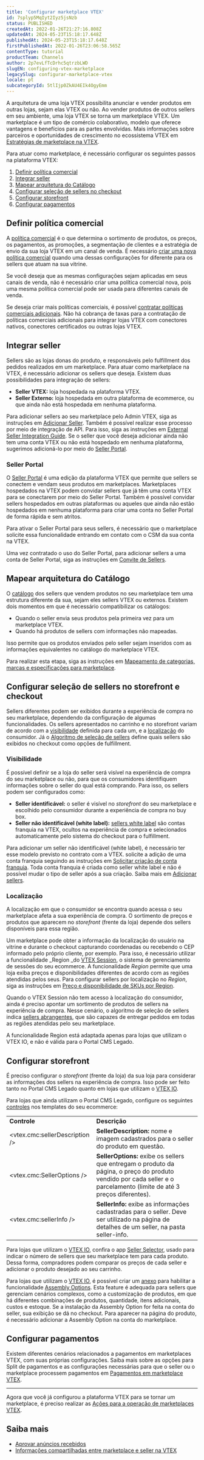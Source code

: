 ```yaml
---
title: 'Configurar marketplace VTEX'
id: 7splyp5MqIyt2Iyz5jsNzb
status: PUBLISHED
createdAt: 2022-01-26T21:27:16.808Z
updatedAt: 2024-05-23T15:18:17.648Z
publishedAt: 2024-05-23T15:18:17.648Z
firstPublishedAt: 2022-01-26T23:06:58.565Z
contentType: tutorial
productTeam: Channels
author: 2p7evLfTcDrhc5qtrzbLWD
slugEN: configuring-vtex-marketplace
legacySlug: configurar-marketplace-vtex
locale: pt
subcategoryId: 5tlIjp0ZkAU4EIk4OgyEmm
---
```


A arquitetura de uma loja VTEX possibilita anunciar e vender produtos em outras lojas, sejam elas VTEX ou não. Ao  vender produtos de outros sellers em seu ambiente, uma loja VTEX  se torna um marketplace VTEX. Um marketplace é um tipo de comércio colaborativo, modelo que oferece vantagens e benefícios para as partes envolvidas. Mais informações sobre parceiros e oportunidades de crescimento no ecossistema VTEX em [Estratégias de marketplace na VTEX](https://help.vtex.com/pt/tutorial/estrategias-de-marketplace-na-vtex--tutorials_402). 

Para atuar como marketplace, é necessário configurar os seguintes passos na plataforma VTEX:

1. [Definir política comercial](#definir-politica-comercial)
2. [Integrar seller](#integrar-seller) 
3. [Mapear arquitetura do Catálogo](#mapear-arquitetura-do-catalogo)
4. [Configurar seleção de sellers no checkout](#configurar-selecao-de-sellers-no-storefront-e-checkout)
5. [Configurar storefront](#configurar-storefront)
6. [Configurar pagamentos](#configurar-pagamentos)

## Definir política comercial

A [política comercial](https://help.vtex.com/pt/tutorial/como-funciona-uma-politica-comercial--6Xef8PZiFm40kg2STrMkMV) é o que determina o sortimento de produtos, os preços, os pagamentos, as promoções, a segmentação de clientes e a estratégia de envio da sua loja VTEX em um canal de venda. É necessário [criar uma nova política comercial](https://help.vtex.com/pt/tutorial/criar-uma-politica-comercial--563tbcL0TYKEKeOY4IAgAE) quando uma dessas configurações for diferente para os sellers que atuam na sua vitrine. 

Se você deseja que as mesmas configurações sejam aplicadas em seus canais de venda, não é necessário criar uma política comercial nova, pois uma mesma política comercial pode ser usada para diferentes canais de venda.

Se deseja criar mais políticas comerciais, é possível [contratar políticas comerciais adicionais](https://help.vtex.com/pt/tutorial/contratacao-de-politica-comercial-adicional--61vuFOw4yGh6nwSmkLJL1X). Não há cobrança de taxas para a contratação de políticas comerciais adicionais para integrar lojas VTEX com conectores nativos, conectores certificados ou outras lojas VTEX.

## Integrar seller

Sellers são as lojas donas do produto, e responsáveis pelo fulfillment dos pedidos realizados em um marketplace. Para atuar como marketplace na VTEX, é necessário adicionar os sellers que deseja. Existem duas possibilidades para integração de sellers:

- **Seller VTEX:** loja hospedada na plataforma VTEX.  
- **Seller Externo:** loja hospedada em outra plataforma de ecommerce, ou que ainda não está hospedada em nenhuma plataforma.  

Para adicionar sellers ao seu marketplace pelo Admin VTEX, siga as instruções em [Adicionar Seller](https://help.vtex.com/pt/tutorial/configurando-seller/). Também é possível realizar esse processo por meio de integração de API. Para isso, siga as instruções em [External Seller Integration Guide](https://developers.vtex.com/vtex-rest-api/docs/external-seller-integration-guide). Se o seller que você deseja adicionar ainda não tem uma conta VTEX ou não está hospedado em nenhuma plataforma, sugerimos adicioná-lo por meio do [Seller Portal](#seller-portal--beta).

### Seller Portal

O [Seller Portal](https://help.vtex.com/pt/tutorial/seller-portal-primeiros-passos--6w1vBdRH2uuBGmUqgNQjwK) é uma edição da plataforma VTEX que permite que sellers se conectem e vendam seus produtos em marketplaces. Marketplaces hospedados na VTEX podem convidar sellers que já têm uma conta VTEX para se conectarem por meio do Seller Portal. Também é possível convidar sellers hospedados em outras plataformas ou aqueles que ainda não estão hospedados em nenhuma plataforma para criar uma conta no Seller Portal de forma rápida e sem atritos.

<div class="alert alert-info">
Para ativar o Seller Portal para seus sellers, é necessário que o marketplace solicite essa funcionalidade entrando em contato com o CSM da sua conta na VTEX.
</div>

Uma vez contratado o uso do Seller Portal, para adicionar sellers a uma conta de Seller Portal, siga as instruções em [Convite de Sellers](https://help.vtex.com/pt/tutorial/marketplace-convite-de-sellers-beta--6rb2FkcslmDueJ689Ulb9A).

## Mapear arquitetura do Catálogo

O [catálogo](https://help.vtex.com/pt/tracks/catalogo-101--5AF0XfnjfWeopIFBgs3LIQ/7kz4uWVq6NoaOdUpiJv4PR) dos sellers que vendem produtos no seu marketplace tem uma estrutura diferente da sua, sejam eles sellers VTEX ou externos. Existem dois momentos em que é necessário compatibilizar os catálogos: 

- Quando o seller envia seus produtos pela primeira vez para um marketplace VTEX.
- Quando há produtos de sellers com informações não mapeadas.

Isso permite que os produtos enviados pelo seller sejam inseridos com as informações equivalentes no catálogo do marketplace VTEX. 

Para realizar esta etapa, siga as instruções em [Mapeamento de categorias, marcas e especificações para marketplace](https://help.vtex.com/pt/tutorial/mapeando-categorias-e-marcas-para-marketplace/). 

## Configurar seleção de sellers no storefront e checkout

Sellers diferentes podem ser exibidos durante a experiência de compra no seu marketplace, dependendo da configuração de algumas funcionalidades. Os sellers apresentados no carrinho e no storefront variam de acordo com a [visibilidade](https://help.vtex.com/pt/tutorial/definicoes-de-conta-franquia-e-seller-white-label) definida para cada um, e a [localização](https://help.vtex.com/pt/tutorial/configurar-preco-e-disponibilidade-de-skus-por-region--12ne58BmvYsYuGsimmugoc) do consumidor. Já o [Algoritmo de seleção de sellers](https://help.vtex.com/pt/tutorial/white-label-sellers-selection-algorithm--3MemNQ4pKkWCpMdzI27AHa) define quais sellers são exibidos no checkout como opções de fulfillment.

### Visibilidade

É possível definir se a loja do seller será visível na experiência de compra do seu marketplace ou não, para que os consumidores identifiquem informações sobre o seller do qual está comprando. Para isso, os sellers podem ser configurados como:

- **Seller identificável:** o seller é visível no *storefront* do seu marketplace e escolhido pelo consumidor durante a experiência de compra no buy box.  
- **Seller não identificável (white label):** [sellers white label](https://help.vtex.com/pt/tutorial/definicoes-de-conta-franquia-e-seller-white-label) são contas franquia na VTEX, ocultos na experiência de compra e selecionados automaticamente pelo sistema do checkout para o fulfillment.  

Para adicionar um seller não identificável (white label), é necessário ter esse modelo previsto no contrato com a VTEX. solicite a adição de uma conta franquia seguindo as instruções em [Solicitar criação de conta franquia](https://help.vtex.com/pt/tutorial/what-is-a-franchise-account--kWQC6RkFSCUFGgY5gSjdl#solicitar-criacao-de-conta-franquia). Toda conta franquia é criada como seller white label e não é possível mudar o tipo de seller após a sua criação. Saiba mais em [Adicionar sellers](https://help.vtex.com/pt/tutorial/adding-a-seller--tutorials_392). 

### Localização

A localização em que o consumidor se encontra quando acessa o seu marketplace afeta a sua experiência de compra. O sortimento de preços e produtos que aparecem no _storefront_ (frente da loja) depende dos sellers disponíveis para essa região. 

Um marketplace pode obter a informação da localização do usuário na vitrine e durante o checkout capturando coordenadas ou recebendo o CEP informado pelo próprio cliente, por exemplo. Para isso, é necessário utilizar a funcionalidade _Region _do [VTEX Session](https://help.vtex.com/pt/tutorial/vtex-session-visao-geral-do-sistema-de-sessoes--6C4Edou6bYqqEAOCAg2MQQ), o sistema de gerenciamento de sessões do seu ecommerce. A funcionalidade _Region_ permite que uma loja exiba preços e disponibilidades diferentes de acordo com as regiões atendidas pelos seus. Para configurar sellers por localização no _Region_, siga as instruções em [Preço e disponibilidade de SKUs por Region](https://help.vtex.com/pt/tutorial/configurar-preco-e-disponibilidade-de-skus-por-region--12ne58BmvYsYuGsimmugoc).

Quando o VTEX Session não tem acesso à localização do consumidor, ainda é preciso apontar um sortimento de produtos de sellers na experiência de compra. Nesse cenário, o algoritmo de seleção de sellers indica [sellers abrangentes](https://help.vtex.com/pt/tutorial/seller-abrangente--5Qn4O2GpjUIzWTPpvLUfkI), que são capazes de entregar pedidos em todas as regiões atendidas pelo seu marketplace.

<div class="alert alert-info">
A funcionalidade Region está adaptada apenas para lojas que utilizam o VTEX IO, e não é válida para o Portal CMS Legado. 
</div>

## Configurar storefront

É preciso configurar o _storefront_ (frente da loja) da sua loja para  considerar as informações dos sellers na experiência de compra. Isso pode ser feito tanto no Portal CMS Legado quanto em lojas que utilizam o [VTEX IO](https://developers.vtex.com/vtex-developer-docs/docs).

Para lojas que ainda utilizam o Portal CMS Legado, configure os seguintes [controles](https://help.vtex.com/pt/tutorial/lista-de-controles-para-templates--tutorials_563) nos templates do seu ecommerce:

<table>
  <tr>
   <td><strong>Controle</strong>
   </td>
   <td><strong>Descrição</strong>
   </td>
  </tr>
  <tr>
   <td>&lt;vtex.cmc:sellerDescription />
   </td>
   <td><strong>SellerDescription:</strong> nome e imagem cadastrados para o seller do produto em questão.
   </td>
  </tr>
  <tr>
   <td>&lt;vtex.cmc:SellerOptions />
   </td>
   <td><strong>SellerOptions:</strong> exibe os sellers que entregam o produto da página, o preço do produto vendido por cada seller e o parcelamento (limite de até 3 preços diferentes).
   </td>
  </tr>
  <tr>
   <td>&lt;vtex.cmc:sellerInfo />
   </td>
   <td><strong>SellerInfo:</strong> exibe as informações cadastradas para o seller. Deve ser utilizado na página de detalhes de um seller, na pasta seller-info.
   </td>
  </tr>
</table>

Para lojas que utilizam o [VTEX IO](https://vtex.com/us-en/store-framework/), confira o app [Seller Selector](https://github.com/vtex-apps/seller-selector), usado para indicar o número de sellers que seu marketplace tem para cada produto. Dessa forma, compradores podem comparar os preços de cada seller e adicionar o produto desejado ao seu carrinho.

Para lojas que utilizam o [VTEX IO](https://vtex.com/us-en/store-framework/), é possível criar um [anexo](https://help.vtex.com/pt/tutorial/o-que-e-um-anexo--aGICk0RVbqKg6GYmQcWUm) para habilitar a funcionalidade [Assembly Options](https://help.vtex.com/pt/tutorial/assembly-options-en--5x5FhNr4f5RUGDEGWzV1nH). Esta feature é adequada para sellers que gerenciam cenários complexos, como a customização de produtos, em que há diferentes combinações de produtos, quantidade, itens adicionais, custos e estoque. Se a instalação da Assembly Option for feita na conta do seller, sua exibição se dá no checkout. Para aparecer na página do produto, é necessário adicionar a Assembly Option na conta do marketplace.

## Configurar pagamentos

Existem diferentes cenários relacionados a pagamentos em marketplaces VTEX, com suas próprias configurações. Saiba mais sobre as opções para Split de pagamentos e as configurações necessárias para que o seller ou o marketplace processem pagamentos em [Pagamentos em marketplace VTEX](https://help.vtex.com/tutorial/pagamentos-em-marketplaces-vtex--2kYOfWCZYweJkYl18bw9yD). 

_____________

Agora que você já configurou a plataforma VTEX para se tornar um marketplace, é preciso realizar as [Ações para a operação de marketplaces VTEX](https://help.vtex.com/pt/tutorial/acoes-para-a-operacao-de-marketplaces-vtex--2SdIflvwywiOqCpczKCfev).

## Saiba mais

- [Aprovar anúncios recebidos](https://help.vtex.com/pt/tutorial/sugerindo-e-aprovando-skus/)
- [Informações compartilhadas entre marketplace e seller na VTEX](https://help.vtex.com/pt/tutorial/informacoes-compartilhadas-entre-marketplace-e-seller-na-vtex--3o7WGiBtfnKKZ3Ddug26k3)
